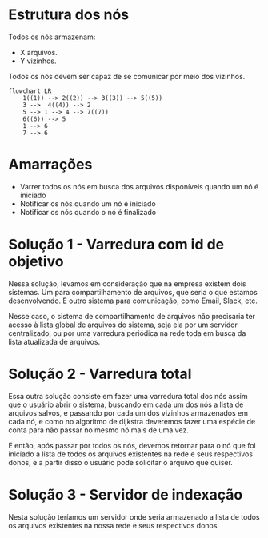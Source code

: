# Estrutura dos nós
Todos os nós armazenam:
- X arquivos.
- Y vizinhos.

Todos os nós devem ser capaz de se comunicar por meio dos vizinhos.

```mermaid
flowchart LR
    1((1)) --> 2((2)) --> 3((3)) --> 5((5))
    3 -->  4((4)) --> 2
    5 --> 1 --> 4 --> 7((7))
    6((6)) --> 5
    1 --> 6
    7 --> 6
```

# Amarrações
- Varrer todos os nós em busca dos arquivos disponíveis quando um nó é iniciado
- Notificar os nós quando um nó é iniciado
- Notificar os nós quando o nó é finalizado

# Solução 1 - Varredura com id de objetivo
Nessa solução, levamos em consideração que na empresa existem dois sistemas. 
Um para compartilhamento de arquivos, que seria o que estamos desenvolvendo.
E outro sistema para comunicação, como Email, Slack, etc.

Nesse caso, o sistema de compartilhamento de arquivos não precisaria ter acesso
à lista global de arquivos do sistema, seja ela por um servidor centralizado, ou
por uma varredura periódica na rede toda em busca da lista atualizada de arquivos.

# Solução 2 - Varredura total
Essa outra solução consiste em fazer uma varredura total dos nós assim que o 
usuário abrir o sistema, buscando em cada um dos nós a lista de arquivos salvos, 
e passando por cada um dos vizinhos armazenados em cada nó, e como no algoritmo de 
dijkstra deveremos fazer uma espécie de conta para não passar no mesmo nó mais de 
uma vez. 

E então, após passar por todos os nós, devemos retornar para o nó que foi
iniciado a lista de todos os arquivos existentes na rede e seus respectivos donos,
e a partir disso o usuário pode solicitar o arquivo que quiser.

# Solução 3 - Servidor de indexação
Nesta solução teríamos um servidor onde seria armazenado a lista de todos os
arquivos existentes na nossa rede e seus respectivos donos.
